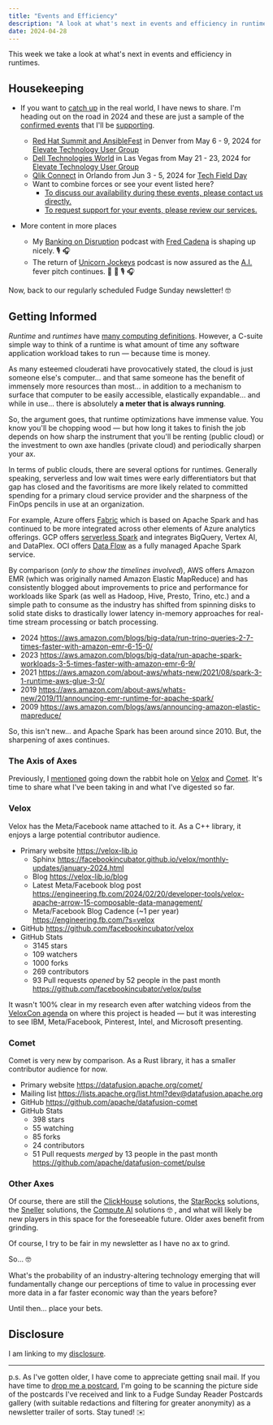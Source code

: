```yaml
---
title: "Events and Efficiency"
description: "A look at what's next in events and efficiency in runtimes"
date: 2024-04-28
---
```


This week we take a look at what's next in events and efficiency in runtimes.

## Housekeeping

- If you want to [catch up](https://cuthrell.consulting/services/) in the real world, I have news to share. I'm heading out on the road in 2024 and these are just a sample of the [confirmed events](https://cuthrell.consulting/events/) that I'll be [supporting](https://cuthrell.consulting/services/).
  - [Red Hat Summit and AnsibleFest](https://www.redhat.com/en/summit) in Denver from May 6 - 9, 2024 for [Elevate Technology User Group](https://elevateusergroup.com/events)
  - [Dell Technologies World](https://www.dell.com/en-us/dt/events/delltechnologiesworld/2024/index.htm) in Las Vegas from May 21 - 23, 2024 for [Elevate Technology User Group](https://elevateusergroup.com/events)
  - [Qlik Connect](https://www.qlikconnect.com/) in Orlando from Jun 3 - 5, 2024 for [Tech Field Day](https://techfieldday.com/events/)
  - Want to combine forces or see your event listed here?
    - [To discuss our availability during these events, please contact us directly.](https://cuthrell.consulting/contact/)
    - [To request support for your events, please review our services.](https://cuthrell.consulting/services/)

- More content in more places
  - My [Banking on Disruption](https://bankingondisruption.com) podcast with [Fred Cadena](https://www.linkedin.com/in/fredcadena/) is shaping up nicely. 🎙️ 🎧
  - The return of [Unicorn Jockeys](https://unicornjockeys.com) podcast is now assured as the [A.I.](/topics/ai) fever pitch continues. 🦄 🏇 🎙️ 🎧

Now, back to our regularly scheduled Fudge Sunday newsletter! 🤓

## Getting Informed

_Runtime_ and _runtimes_ have [many computing definitions](https://en.wikipedia.org/wiki/Runtime). However, a C-suite simple way to think of a runtime is what amount of time any software application workload takes to run — because time is money.

As many esteemed clouderati have provocatively stated, the cloud is just someone else's computer... and that same someone has the benefit of immensely more resources than most... in addition to a mechanism to surface that computer to be easily accessible, elastically expandable... and while in use... there is absolutely **a meter that is always running**.

So, the argument goes, that runtime optimizations have immense value. You know you'll be chopping wood — but how long it takes to finish the job depends on how sharp the instrument that you'll be renting (public cloud) or the investment to own axe handles (private cloud) and periodically sharpen your ax.

In terms of public clouds, there are several options for runtimes. Generally speaking, serverless and low wait times were early differentiators but that gap has closed and the favoritisms are more likely related to committed spending for a primary cloud service provider and the sharpness of the FinOps pencils in use at an organization.

For example, Azure offers [Fabric](https://learn.microsoft.com/en-us/fabric/data-engineering/runtime) which is based on Apache Spark and has continued to be more integrated across other elements of Azure analytics offerings. GCP offers [serverless Spark](https://cloud.google.com/solutions/spark) and integrates BigQuery, Vertex AI, and DataPlex. OCI offers [Data Flow](https://www.oracle.com/big-data/data-flow/) as a fully managed Apache Spark service.

By comparison (_only to show the timelines involved_), AWS offers Amazon EMR (which was originally named Amazon Elastic MapReduce) and has consistently blogged about improvements to price and performance for workloads like Spark (as well as Hadoop, Hive, Presto, Trino, etc.) and a simple path to consume as the industry has shifted from spinning disks to solid state disks to drastically lower latency in-memory approaches for real-time stream processing or batch processing.

- 2024 https://aws.amazon.com/blogs/big-data/run-trino-queries-2-7-times-faster-with-amazon-emr-6-15-0/
- 2023 https://aws.amazon.com/blogs/big-data/run-apache-spark-workloads-3-5-times-faster-with-amazon-emr-6-9/
- 2021 https://aws.amazon.com/about-aws/whats-new/2021/08/spark-3-1-runtime-aws-glue-3-0/
- 2019 https://aws.amazon.com/about-aws/whats-new/2019/11/announcing-emr-runtime-for-apache-spark/
- 2009 https://aws.amazon.com/blogs/aws/announcing-amazon-elastic-mapreduce/

So, this isn't new... and Apache Spark has been around since 2010. But, the sharpening of axes continues.

### The Axis of Axes

Previously, I [mentioned](https://fudge.org/archive/hanging-out-my-shingle/) going down the rabbit hole on [Velox](https://fudge.org/topics/velox/) and [Comet](https://fudge.org/topics/comet/). It's time to share what I've been taking in and what I've digested so far.

### Velox

Velox has the Meta/Facebook name attached to it. As a C++ library, it enjoys a large potential contributor audience.

- Primary website https://velox-lib.io
  - Sphinx https://facebookincubator.github.io/velox/monthly-updates/january-2024.html
  - Blog https://velox-lib.io/blog
  - Latest Meta/Facebook blog post https://engineering.fb.com/2024/02/20/developer-tools/velox-apache-arrow-15-composable-data-management/
  - Meta/Facebook Blog Cadence (~1 per year) https://engineering.fb.com/?s=velox
- GitHub https://github.com/facebookincubator/velox
- GitHub Stats
  - 3145 stars
  - 109 watchers
  - 1000 forks
  - 269 contributors
  - 93 Pull requests _opened_ by 52 people in the past month https://github.com/facebookincubator/velox/pulse

It wasn't 100% clear in my research even after watching videos from the [VeloxCon agenda](https://web.archive.org/web/20240428221942/https://veloxcon.io/agenda/) on where this project is headed — but it was interesting to see IBM, Meta/Facebook, Pinterest, Intel, and Microsoft presenting.

### Comet

Comet is very new by comparison. As a Rust library, it has a smaller contributor audience for now.

- Primary website https://datafusion.apache.org/comet/
- Mailing list https://lists.apache.org/list.html?dev@datafusion.apache.org
- GitHub https://github.com/apache/datafusion-comet
- GitHub Stats
  - 398 stars
  - 55 watching
  - 85 forks
  - 24 contributors
  - 51 Pull requests _merged_ by 13 people in the past month https://github.com/apache/datafusion-comet/pulse

### Other Axes

Of course, there are still the [ClickHouse](https://clickhouse.com) solutions, the [StarRocks](https://www.starrocks.io) solutions, the [Sneller](https://sneller.ai) solutions, the [Compute AI](https://compute.ai/documentation/compute-ai-product-datasheet/) solutions 🤓 , and what will likely be new players in this space for the foreseeable future. Older axes benefit from grinding.

Of course, I try to be fair in my newsletter as I have no ax to grind.

So... 🤓

What's the probability of an industry-altering technology emerging that will fundamentally change our perceptions of time to value in processing ever more data in a far faster economic way than the years before?

Until then... place your bets.

## Disclosure

I am linking to my [disclosure](https://jaycuthrell.com/disclosure/).

***

p.s. As I've gotten older, I have come to appreciate getting snail mail. If you have time to [drop me a postcard](https://jaycuthrell.com/contact), I'm going to be scanning the picture side of the postcards I've received and link to a Fudge Sunday Reader Postcards gallery (with suitable redactions and filtering for greater anonymity) as a newsletter trailer of sorts. Stay tuned! ✉️